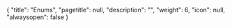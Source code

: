 {
  "title": "Enums",
  "pagetitle": null,
  "description": "",
  "weight": 6,
  "icon": null,
  "alwaysopen": false
}